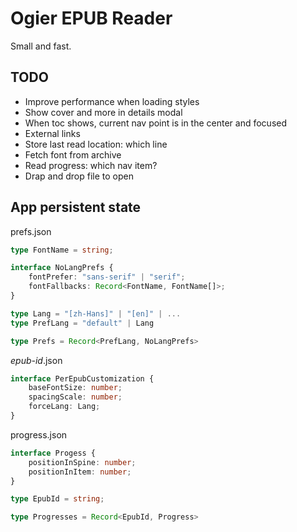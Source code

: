 # Ogier EPUB Reader

Small and fast.

## TODO

- Improve performance when loading styles
- Show cover and more in details modal
- When toc shows, current nav point is in the center and focused
- External links
- Store last read location: which line
- Fetch font from archive
- Read progress: which nav item?
- Drap and drop file to open

## App persistent state

prefs.json

```ts
type FontName = string;

interface NoLangPrefs {
    fontPrefer: "sans-serif" | "serif";
    fontFallbacks: Record<FontName, FontName[]>;
}

type Lang = "[zh-Hans]" | "[en]" | ...
type PrefLang = "default" | Lang

type Prefs = Record<PrefLang, NoLangPrefs>
```

*epub-id*.json

```ts
interface PerEpubCustomization {
    baseFontSize: number;
    spacingScale: number;
    forceLang: Lang;
}
```

progress.json

```ts
interface Progess {
    positionInSpine: number;
    positionInItem: number;
}

type EpubId = string;

type Progresses = Record<EpubId, Progress>
```
